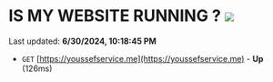 # IS MY WEBSITE RUNNING ? [![](https://img.shields.io/static/v1?label=Sponsor&message=%E2%9D%A4&logo=GitHub&color=%23fe8e86)](https://github.com/sponsors/Youssef-Lehmam)

Last updated: **6/30/2024, 10:18:45 PM**

- `GET` [https://youssefservice.me](https://youssefservice.me) - **Up** (126ms)
